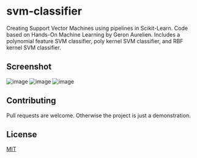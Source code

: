 # svm-classifier
Creating Support Vector Machines using pipelines in Scikit-Learn. Code based on Hands-On Machine Learning by Geron Aurelien.
Includes a polynomial feature SVM classifier, poly kernel SVM classifier, and RBF kernel SVM classifier.

## Screenshot
![image](https://user-images.githubusercontent.com/41022783/72296501-b5351200-3627-11ea-8167-8322448394e4.png)
![image](https://user-images.githubusercontent.com/41022783/72296521-caaa3c00-3627-11ea-81ad-b77b1c4bd305.png)
![image](https://user-images.githubusercontent.com/41022783/72296536-d695fe00-3627-11ea-82da-5b292a5b262c.png)

## Contributing
Pull requests are welcome. Otherwise the project is just a demonstration. 

## License
[MIT](https://choosealicense.com/licenses/mit/)
